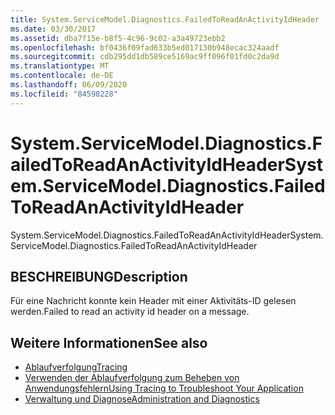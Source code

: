 ```yaml
---
title: System.ServiceModel.Diagnostics.FailedToReadAnActivityIdHeader
ms.date: 03/30/2017
ms.assetid: dba7f15e-b8f5-4c96-9c02-a3a49723ebb2
ms.openlocfilehash: bf0436f09fad633b5ed017130b948ecac324aadf
ms.sourcegitcommit: cdb295dd1db589ce5169ac9ff096f01fd0c2da9d
ms.translationtype: MT
ms.contentlocale: de-DE
ms.lasthandoff: 06/09/2020
ms.locfileid: "84598228"
---
```

# <a name="systemservicemodeldiagnosticsfailedtoreadanactivityidheader"></a><span data-ttu-id="92f34-102">System.ServiceModel.Diagnostics.FailedToReadAnActivityIdHeader</span><span class="sxs-lookup"><span data-stu-id="92f34-102">System.ServiceModel.Diagnostics.FailedToReadAnActivityIdHeader</span></span>
<span data-ttu-id="92f34-103">System.ServiceModel.Diagnostics.FailedToReadAnActivityIdHeader</span><span class="sxs-lookup"><span data-stu-id="92f34-103">System.ServiceModel.Diagnostics.FailedToReadAnActivityIdHeader</span></span>  
  
## <a name="description"></a><span data-ttu-id="92f34-104">BESCHREIBUNG</span><span class="sxs-lookup"><span data-stu-id="92f34-104">Description</span></span>  
 <span data-ttu-id="92f34-105">Für eine Nachricht konnte kein Header mit einer Aktivitäts-ID gelesen werden.</span><span class="sxs-lookup"><span data-stu-id="92f34-105">Failed to read an activity id header on a message.</span></span>  
  
## <a name="see-also"></a><span data-ttu-id="92f34-106">Weitere Informationen</span><span class="sxs-lookup"><span data-stu-id="92f34-106">See also</span></span>

- [<span data-ttu-id="92f34-107">Ablaufverfolgung</span><span class="sxs-lookup"><span data-stu-id="92f34-107">Tracing</span></span>](index.md)
- [<span data-ttu-id="92f34-108">Verwenden der Ablaufverfolgung zum Beheben von Anwendungsfehlern</span><span class="sxs-lookup"><span data-stu-id="92f34-108">Using Tracing to Troubleshoot Your Application</span></span>](using-tracing-to-troubleshoot-your-application.md)
- [<span data-ttu-id="92f34-109">Verwaltung und Diagnose</span><span class="sxs-lookup"><span data-stu-id="92f34-109">Administration and Diagnostics</span></span>](../index.md)
